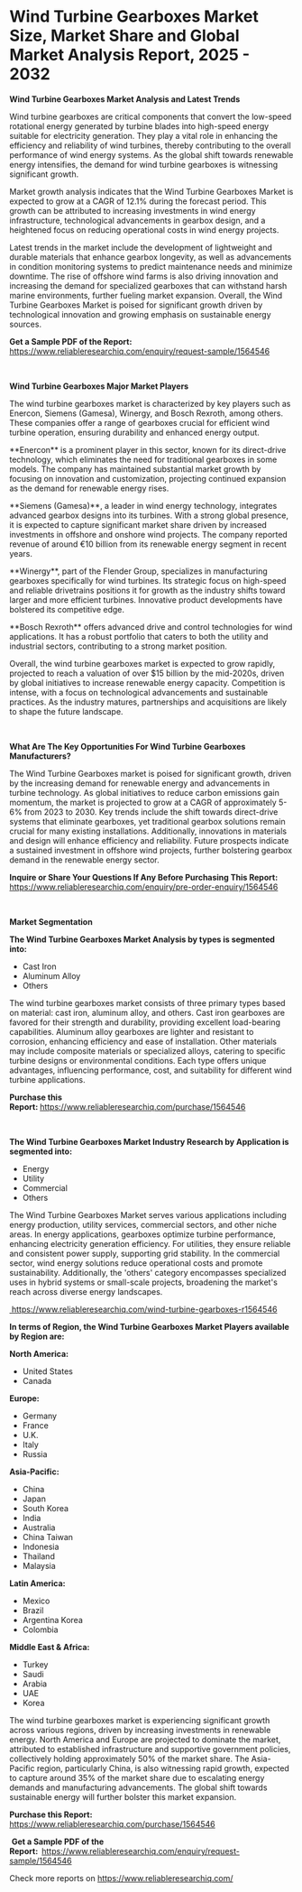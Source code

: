 <p><h1>Wind Turbine Gearboxes Market Size, Market Share and Global Market Analysis Report, 2025 - 2032</h1></p><p><strong>Wind Turbine Gearboxes Market Analysis and Latest Trends</strong></p>
<p><p>Wind turbine gearboxes are critical components that convert the low-speed rotational energy generated by turbine blades into high-speed energy suitable for electricity generation. They play a vital role in enhancing the efficiency and reliability of wind turbines, thereby contributing to the overall performance of wind energy systems. As the global shift towards renewable energy intensifies, the demand for wind turbine gearboxes is witnessing significant growth.</p><p>Market growth analysis indicates that the Wind Turbine Gearboxes Market is expected to grow at a CAGR of 12.1% during the forecast period. This growth can be attributed to increasing investments in wind energy infrastructure, technological advancements in gearbox design, and a heightened focus on reducing operational costs in wind energy projects. </p><p>Latest trends in the market include the development of lightweight and durable materials that enhance gearbox longevity, as well as advancements in condition monitoring systems to predict maintenance needs and minimize downtime. The rise of offshore wind farms is also driving innovation and increasing the demand for specialized gearboxes that can withstand harsh marine environments, further fueling market expansion. Overall, the Wind Turbine Gearboxes Market is poised for significant growth driven by technological innovation and growing emphasis on sustainable energy sources.</p></p>
<p><strong>Get a Sample PDF of the Report:&nbsp;</strong> <a href="https://www.reliableresearchiq.com/enquiry/request-sample/1564546?utm_campaign=3107&utm_medium=2&utm_source=Github&utm_content=ia&utm_term=23032025&utm_id=wind-turbine-gearboxes">https://www.reliableresearchiq.com/enquiry/request-sample/1564546</a></p>
<p>&nbsp;</p>
<p><strong>Wind Turbine Gearboxes Major Market Players</strong></p>
<p><p>The wind turbine gearboxes market is characterized by key players such as Enercon, Siemens (Gamesa), Winergy, and Bosch Rexroth, among others. These companies offer a range of gearboxes crucial for efficient wind turbine operation, ensuring durability and enhanced energy output.</p><p>**Enercon** is a prominent player in this sector, known for its direct-drive technology, which eliminates the need for traditional gearboxes in some models. The company has maintained substantial market growth by focusing on innovation and customization, projecting continued expansion as the demand for renewable energy rises.</p><p>**Siemens (Gamesa)**, a leader in wind energy technology, integrates advanced gearbox designs into its turbines. With a strong global presence, it is expected to capture significant market share driven by increased investments in offshore and onshore wind projects. The company reported revenue of around €10 billion from its renewable energy segment in recent years.</p><p>**Winergy**, part of the Flender Group, specializes in manufacturing gearboxes specifically for wind turbines. Its strategic focus on high-speed and reliable drivetrains positions it for growth as the industry shifts toward larger and more efficient turbines. Innovative product developments have bolstered its competitive edge.</p><p>**Bosch Rexroth** offers advanced drive and control technologies for wind applications. It has a robust portfolio that caters to both the utility and industrial sectors, contributing to a strong market position.</p><p>Overall, the wind turbine gearboxes market is expected to grow rapidly, projected to reach a valuation of over $15 billion by the mid-2020s, driven by global initiatives to increase renewable energy capacity. Competition is intense, with a focus on technological advancements and sustainable practices. As the industry matures, partnerships and acquisitions are likely to shape the future landscape.</p></p>
<p>&nbsp;</p>
<p><strong>What Are The Key Opportunities For Wind Turbine Gearboxes Manufacturers?</strong></p>
<p><p>The Wind Turbine Gearboxes market is poised for significant growth, driven by the increasing demand for renewable energy and advancements in turbine technology. As global initiatives to reduce carbon emissions gain momentum, the market is projected to grow at a CAGR of approximately 5-6% from 2023 to 2030. Key trends include the shift towards direct-drive systems that eliminate gearboxes, yet traditional gearbox solutions remain crucial for many existing installations. Additionally, innovations in materials and design will enhance efficiency and reliability. Future prospects indicate a sustained investment in offshore wind projects, further bolstering gearbox demand in the renewable energy sector.</p></p>
<p><strong>Inquire or Share Your Questions If Any Before Purchasing This Report:</strong> <a href="https://www.reliableresearchiq.com/enquiry/pre-order-enquiry/1564546?utm_campaign=3107&utm_medium=2&utm_source=Github&utm_content=ia&utm_term=23032025&utm_id=wind-turbine-gearboxes">https://www.reliableresearchiq.com/enquiry/pre-order-enquiry/1564546</a></p>
<p>&nbsp;</p>
<p><strong>Market Segmentation</strong></p>
<p><strong>The Wind Turbine Gearboxes Market Analysis by types is segmented into:</strong></p>
<p><ul><li>Cast Iron</li><li>Aluminum Alloy</li><li>Others</li></ul></p>
<p><p>The wind turbine gearboxes market consists of three primary types based on material: cast iron, aluminum alloy, and others. Cast iron gearboxes are favored for their strength and durability, providing excellent load-bearing capabilities. Aluminum alloy gearboxes are lighter and resistant to corrosion, enhancing efficiency and ease of installation. Other materials may include composite materials or specialized alloys, catering to specific turbine designs or environmental conditions. Each type offers unique advantages, influencing performance, cost, and suitability for different wind turbine applications.</p></p>
<p><strong>Purchase this Report:&nbsp;</strong><a href="https://www.reliableresearchiq.com/purchase/1564546?utm_campaign=3107&utm_medium=2&utm_source=Github&utm_content=ia&utm_term=23032025&utm_id=wind-turbine-gearboxes">https://www.reliableresearchiq.com/purchase/1564546</a></p>
<p>&nbsp;</p>
<p><strong>The Wind Turbine Gearboxes Market Industry Research by Application is segmented into:</strong></p>
<p><ul><li>Energy</li><li>Utility</li><li>Commercial</li><li>Others</li></ul></p>
<p><p>The Wind Turbine Gearboxes Market serves various applications including energy production, utility services, commercial sectors, and other niche areas. In energy applications, gearboxes optimize turbine performance, enhancing electricity generation efficiency. For utilities, they ensure reliable and consistent power supply, supporting grid stability. In the commercial sector, wind energy solutions reduce operational costs and promote sustainability. Additionally, the 'others' category encompasses specialized uses in hybrid systems or small-scale projects, broadening the market's reach across diverse energy landscapes.</p></p>
<p><a href="https://www.reliableresearchiq.com/wind-turbine-gearboxes-r1564546?utm_campaign=3107&utm_medium=2&utm_source=Github&utm_content=ia&utm_term=23032025&utm_id=wind-turbine-gearboxes">&nbsp;https://www.reliableresearchiq.com/wind-turbine-gearboxes-r1564546</a></p>
<p><strong>In terms of Region, the Wind Turbine Gearboxes Market Players available by Region are:</strong></p>
<p>
    <p> <strong> North America: </strong>
        <ul>
            <li>United States</li>
            <li>Canada</li>
        </ul>
        </p> 
    <p> <strong> Europe: </strong>
        <ul>
            <li>Germany</li>
            <li>France</li>
            <li>U.K.</li>
            <li>Italy</li>
            <li>Russia</li>
        </ul>
        </p> 
    <p> <strong> Asia-Pacific: </strong>
        <ul>
            <li>China</li>
            <li>Japan</li>
            <li>South Korea</li>
            <li>India</li>
            <li>Australia</li>
            <li>China Taiwan</li>
            <li>Indonesia</li>
            <li>Thailand</li>
            <li>Malaysia</li>
        </ul>
        </p> 
    <p> <strong> Latin America: </strong>
        <ul>
            <li>Mexico</li>
            <li>Brazil</li>
            <li>Argentina Korea</li>
            <li>Colombia</li>
        </ul>
        </p> 
    <p> <strong> Middle East & Africa: </strong>
        <ul>
            <li>Turkey</li>
            <li>Saudi</li>
            <li>Arabia</li>
            <li>UAE</li>
            <li>Korea</li>
        </ul>
    </p>
    </p>
<p><p>The wind turbine gearboxes market is experiencing significant growth across various regions, driven by increasing investments in renewable energy. North America and Europe are projected to dominate the market, attributed to established infrastructure and supportive government policies, collectively holding approximately 50% of the market share. The Asia-Pacific region, particularly China, is also witnessing rapid growth, expected to capture around 35% of the market share due to escalating energy demands and manufacturing advancements. The global shift towards sustainable energy will further bolster this market expansion.</p></p>
<p><strong>Purchase this Report: </strong><a href="https://www.reliableresearchiq.com/purchase/1564546?utm_campaign=3107&utm_medium=2&utm_source=Github&utm_content=ia&utm_term=23032025&utm_id=wind-turbine-gearboxes">https://www.reliableresearchiq.com/purchase/1564546</a></p>
<p>&nbsp;<strong>Get a Sample PDF of the Report:&nbsp;&nbsp;</strong><a href="https://www.reliableresearchiq.com/enquiry/request-sample/1564546?utm_campaign=3107&utm_medium=2&utm_source=Github&utm_content=ia&utm_term=23032025&utm_id=wind-turbine-gearboxes">https://www.reliableresearchiq.com/enquiry/request-sample/1564546</a></p>
<p><strong></strong></p>
<p>Check more reports on <a href="https://www.reliableresearchiq.com/?utm_campaign=3107&utm_medium=2&utm_source=Github&utm_content=ia&utm_term=23032025&utm_id=wind-turbine-gearboxes">https://www.reliableresearchiq.com/</a></p>